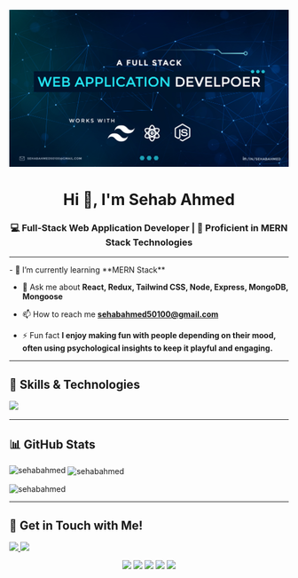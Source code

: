 ![logo](https://github.com/sehabahmed/sehabahmed/blob/main/github%20cover.jpg)
<h1 align="center">Hi 👋, I'm Sehab Ahmed</h1>
<h3 align="center">💻 Full-Stack Web Application Developer | 🍃 Proficient in MERN Stack Technologies</h3>
<hr/>
- 🌱 I’m currently learning **MERN Stack**

- 💬 Ask me about **React, Redux, Tailwind CSS, Node, Express, MongoDB, Mongoose**

- 📫 How to reach me **sehabahmed50100@gmail.com**

- ⚡ Fun fact **I enjoy making fun with people depending on their mood, often using psychological insights to keep it playful and engaging.**
<hr/>
<h2 align="left">🚀 Skills & Technologies</h2>

<p align="left">
  <a href="https://skillicons.dev">
    <img src="https://skillicons.dev/icons?i=html,css,tailwind,bootstrap,js,ts,git,github,vite,react,redux,nodejs,express,mongodb,figma,vscode,netlify,vercel,npm,postman" />
  </a>
</p>
<hr/>
<h2 align="left">📊 GitHub Stats</h2>

<p><img align="left" src="https://github-readme-stats.vercel.app/api/top-langs?username=sehabahmed&show_icons=true&locale=en&layout=compact" alt="sehabahmed" /></p>

<p>&nbsp;<img align="center" src="https://github-readme-stats.vercel.app/api?username=sehabahmed&show_icons=true&locale=en" alt="sehabahmed" /></p>

<p><img align="center" src="https://github-readme-streak-stats.herokuapp.com/?user=sehabahmed&" alt="sehabahmed" /></p>
<hr/>

<h2>🔗 Get in Touch with Me!</h2>

<p align="">
  <a href="https://www.linkedin.com/in/sehabahmed" target="_blank">
    <img src="https://img.shields.io/badge/LinkedIn-%230077B5.svg?&style=for-the-badge&logo=linkedin&logoColor=white" height="25" />
  </a>
  <a href="https://www.facebook.com/sehabahmedd" target="_blank">
    <img src="https://img.shields.io/badge/Facebook-%231877F2.svg?&style=for-the-badge&logo=facebook&logoColor=white" height="25" />
  </a>  
</p>

<p align="center" dir="auto">
  <a target="_blank" rel="noopener noreferrer nofollow" href="https://camo.githubusercontent.com/6da1238c2397c1091092c6d6fb12057230ef051345169398b8787a793db7a2ed/68747470733a2f2f696d672e736869656c64732e696f2f6769746875622f666f6c6c6f776572732f6e61796d486465763f6c6162656c3d466f6c6c6f77657273267374796c653d736f6369616c"><img src="https://camo.githubusercontent.com/6da1238c2397c1091092c6d6fb12057230ef051345169398b8787a793db7a2ed/68747470733a2f2f696d672e736869656c64732e696f2f6769746875622f666f6c6c6f776572732f6e61796d486465763f6c6162656c3d466f6c6c6f77657273267374796c653d736f6369616c" data-canonical-src="https://img.shields.io/github/followers/naymHdev?label=Followers&amp;style=social" style="max-width: 100%;"></a>
  <a target="_blank" rel="noopener noreferrer nofollow" href="https://camo.githubusercontent.com/8a6d24d6a32e5201af84d22d8af83efe12420af2f67d4256e55a40844c3e0164/68747470733a2f2f696d672e736869656c64732e696f2f6769746875622f6c6173742d636f6d6d69742f6e61796d486465762f6e61796d486465763f7374796c653d666c6174"><img src="https://camo.githubusercontent.com/8a6d24d6a32e5201af84d22d8af83efe12420af2f67d4256e55a40844c3e0164/68747470733a2f2f696d672e736869656c64732e696f2f6769746875622f6c6173742d636f6d6d69742f6e61796d486465762f6e61796d486465763f7374796c653d666c6174" data-canonical-src="https://img.shields.io/github/last-commit/naymHdev/naymHdev?style=flat" style="max-width: 100%;"></a>
  <a target="_blank" rel="noopener noreferrer nofollow" href="https://camo.githubusercontent.com/6f6569d82a09c15e204bc49fe3d2ec306affd5f6bc1777f3f1cf10527f9cf470/68747470733a2f2f696d672e736869656c64732e696f2f6769746875622f636f6d6d69742d61637469766974792f6d2f6e61796d486465762f6e61796d48646576"><img src="https://camo.githubusercontent.com/6f6569d82a09c15e204bc49fe3d2ec306affd5f6bc1777f3f1cf10527f9cf470/68747470733a2f2f696d672e736869656c64732e696f2f6769746875622f636f6d6d69742d61637469766974792f6d2f6e61796d486465762f6e61796d48646576" data-canonical-src="https://img.shields.io/github/commit-activity/m/naymHdev/naymHdev" style="max-width: 100%;"></a>
  <a target="_blank" rel="noopener noreferrer nofollow" href="https://camo.githubusercontent.com/592a4d8670f9c860a11f26610e8e1f7904a83ebb26ab0f977bb7467e4861fdd6/68747470733a2f2f696d672e736869656c64732e696f2f6769746875622f6973737565732f6e61796d486465762f6e61796d48646576"><img src="https://camo.githubusercontent.com/592a4d8670f9c860a11f26610e8e1f7904a83ebb26ab0f977bb7467e4861fdd6/68747470733a2f2f696d672e736869656c64732e696f2f6769746875622f6973737565732f6e61796d486465762f6e61796d48646576" data-canonical-src="https://img.shields.io/github/issues/naymHdev/naymHdev" style="max-width: 100%;"></a>
  <a target="_blank" rel="noopener noreferrer nofollow" href="https://camo.githubusercontent.com/7e7cee43f3885868741016b9ba5a90d4697c640cafc11a5ae65a973d65ce815a/68747470733a2f2f696d672e736869656c64732e696f2f6769746875622f6973737565732d70722f6e61796d486465762f6e61796d48646576"><img src="https://camo.githubusercontent.com/7e7cee43f3885868741016b9ba5a90d4697c640cafc11a5ae65a973d65ce815a/68747470733a2f2f696d672e736869656c64732e696f2f6769746875622f6973737565732d70722f6e61796d486465762f6e61796d48646576" data-canonical-src="https://img.shields.io/github/issues-pr/naymHdev/naymHdev" style="max-width: 100%;"></a>
</p>
